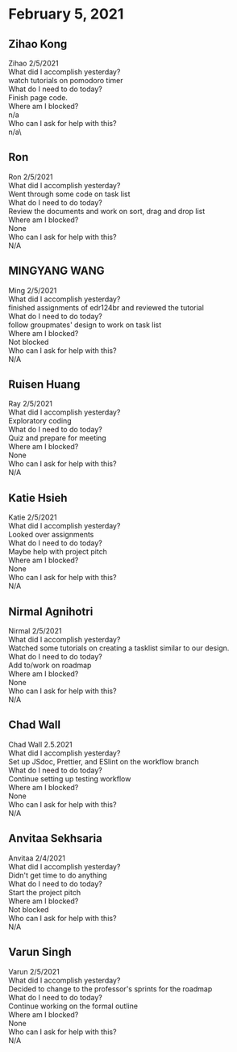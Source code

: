 # February 5, 2021

## Zihao Kong
Zihao 2/5/2021\
 What did I accomplish yesterday?\
watch tutorials on pomodoro timer\
What do I need to do today?\
Finish page code. \
Where am I blocked?\
n/a\
Who can I ask for help with this?\
n/a\

## Ron
Ron 2/5/2021\
 What did I accomplish yesterday?\
Went through some code on task list\
 What do I need to do today?\
Review the documents and work on sort, drag and drop list\
 Where am I blocked?\
None\
 Who can I ask for help with this?\
N/A
## MINGYANG WANG
Ming 2/5/2021\
What did I accomplish yesterday?\
finished assignments of edr124br and reviewed the tutorial\
What do I need to do today?\
follow groupmates' design to work on task list\
Where am I blocked?\
Not blocked\
Who can I ask for help with this?\
N/A
## Ruisen Huang
Ray 2/5/2021\
 What did I accomplish yesterday?\
Exploratory coding\
 What do I need to do today?\
Quiz and prepare for meeting\
 Where am I blocked?\
None\
 Who can I ask for help with this?\
N/A

## Katie Hsieh
Katie 2/5/2021\
What did I accomplish yesterday?\
Looked over assignments\
What do I need to do today?\
Maybe help with project pitch\
Where am I blocked?\
None\
Who can I ask for help with this?\
N/A

## Nirmal Agnihotri
Nirmal 2/5/2021\
 What did I accomplish yesterday?\
Watched some tutorials on creating a tasklist similar to our design.\
 What do I need to do today?\
Add to/work on roadmap\
 Where am I blocked?\
None\
 Who can I ask for help with this?\
N/A

## Chad Wall
Chad Wall 2.5.2021\
What did I accomplish yesterday?\
Set up JSdoc, Prettier, and ESlint on the workflow branch\
What do I need to do today?\
Continue setting up testing workflow\
Where am I blocked?\
None\
Who can I ask for help with this?\
N/A
## Anvitaa Sekhsaria
Anvitaa 2/4/2021\
What did I accomplish yesterday?\
Didn't get time to do anything\
What do I need to do today?\
Start the project pitch\
Where am I blocked?\
Not blocked\
Who can I ask for help with this?\
N/A 

## Varun Singh
Varun 2/5/2021\
 What did I accomplish yesterday?\
Decided to change to the professor's sprints for the roadmap\
 What do I need to do today?\
Continue working on the formal outline\
 Where am I blocked?\
None\
 Who can I ask for help with this?\
N/A